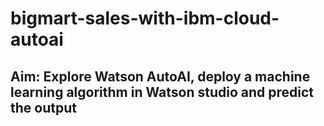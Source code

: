 # bigmart-sales-with-ibm-cloud-autoai

## Aim: Explore Watson AutoAI, deploy a machine learning algorithm in Watson studio and predict the output
